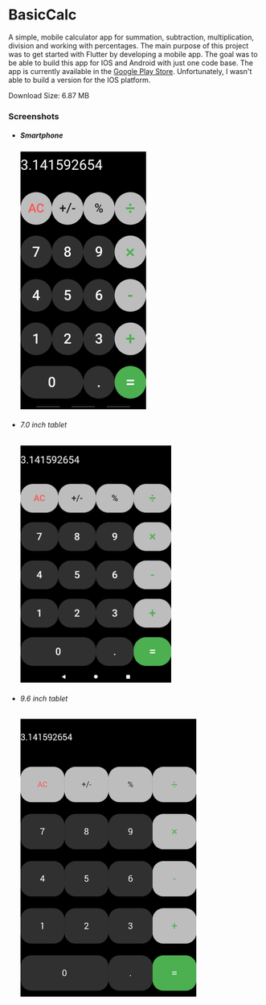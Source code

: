 # BasicCalc

A simple, mobile calculator app for summation, subtraction, multiplication, division and working with percentages.
The main purpose of this project was to get started with Flutter by developing a mobile app. The goal was to be able to build this app for IOS and Android with just one code base. The app is currently available in the [Google Play Store](https://play.google.com/store/apps/details?id=com.matze.taschenrechner). Unfortunately, I wasn't able to build a version for the IOS platform.

Download Size: 6.87 MB

### Screenshots

- ##### Smartphone
  <img src="Screenshots/Screenshot_Handy_2.jpg" alt="Screenshot of the App on a smartphone" width="250px">

- ###### 7.0 inch tablet
  <img src="Screenshots/Screenshot_Tablet_7.0_Zoll_2.png" alt="Screenshot of the App on a 7.0 inch tablet" width="300px">

- ###### 9.6 inch tablet
  <img src="Screenshots/Screenshot_Tablet_9.6_Zoll_2.png" alt="Screenshot of the App on a 9.6 inch tablet" width="350px">

